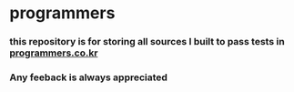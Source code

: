 # programmers

### this repository is for storing all sources I built to pass tests in [programmers.co.kr](https://programmers.co.kr/learn/challenges?tab=all_challenges)
### Any feeback is always appreciated
